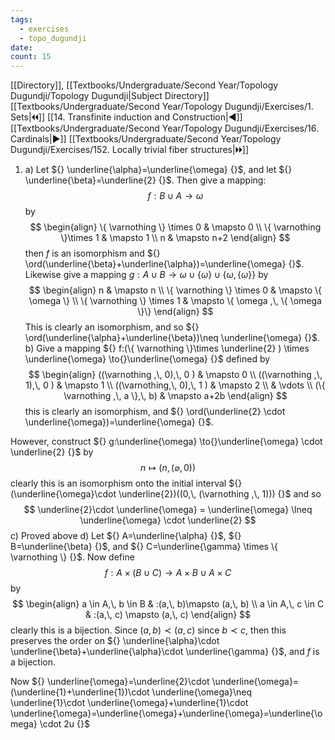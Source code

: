 ```yaml
---
tags:
  - exercises
  - topo_dugundji
date: 
count: 15
---
```

[[Directory]], [[Textbooks/Undergraduate/Second Year/Topology Dugundji/Topology Dugundji|Subject Directory]]
[[Textbooks/Undergraduate/Second Year/Topology Dugundji/Exercises/1. Sets|🞀🞀]] [[14. Transfinite induction and Construction|◀]] [[Textbooks/Undergraduate/Second Year/Topology Dugundji/Exercises/16. Cardinals|▶]] [[Textbooks/Undergraduate/Second Year/Topology Dugundji/Exercises/152. Locally trivial fiber structures|🞂🞂]]
1. a)
Let ${} \underline{\alpha}=\underline{\omega} {}$, and let ${} \underline{\beta}=\underline{2} {}$. Then give a mapping:
$$
f:B\cup A\to{}\omega
$$
by 
$$
\begin{align}
\{ \varnothing  \} \times  0 &   \mapsto 0  \\
\{ \varnothing  \}\times 1   & \mapsto 1 \\
n  & \mapsto n+2
 \end{align}
$$
then ${} f {}$ is an isomorphism and ${} \ord(\underline{\beta}+\underline{\alpha})=\underline{\omega} {}$. Likewise give a mapping ${} g: A \cup B\to{} \omega \cup \{ \omega \} \cup \{ \omega,\, \{ \omega \} \} {}$ by
$$
\begin{align}
 n  & \mapsto   n \\
\{ \varnothing  \} \times 0 & \mapsto  \{ \omega \} \\
\{ \varnothing  \} \times  1 &  \mapsto  \{ \omega ,\, \{ \omega \}\} 
 \end{align}
$$
This is clearly an isomorphism, and so ${} \ord(\underline{\alpha}+\underline{\beta})\neq  \underline{\omega} {}$.
b)
Give a mapping ${} f:(\{ \varnothing  \}\times  \underline{2} ) \times  \underline{\omega} \to{}\underline{\omega} {}$ defined by
$$
\begin{align}
 ((\varnothing ,\, 0),\, 0 ) &  \mapsto   0 \\
((\varnothing ,\, 1),\, 0 )  & \mapsto 1 \\
((\varnothing,\,  0),\, 1 )  &  \mapsto 2 \\
 & \vdots  \\
(\{ \varnothing ,\, a \},\, b)  & \mapsto a+2b
 \end{align}
$$
this is clearly an isomorphism, and ${} \ord(\underline{2} \cdot \underline{\omega})=\underline{\omega} {}$. 

However, construct ${} g:\underline{\omega} \to{}\underline{\omega} \cdot \underline{2} {}$ by
$$
n\mapsto (n,\, (\varnothing ,\, 0))
$$
clearly this is an isomorphism onto the initial interval ${} (\underline{\omega}\cdot \underline{2})((0,\, (\varnothing ,\, 1))) {}$ and so 
$$
\underline{2}\cdot \underline{\omega} = \underline{\omega} \lneq  \underline{\omega} \cdot \underline{2}
$$
c)
Proved above
d)
Let ${} A=\underline{\alpha} {}$, ${} B=\underline{\beta} {}$, and ${} C=\underline{\gamma} \times  \{ \varnothing  \} {}$. Now define
$$
f:A \times (B \cup C)\to{}A\times B \cup A \times  C
$$
by
$$
\begin{align}
 a \in A,\, b \in B & :(a,\, b)\mapsto (a,\, b)   \\
a \in A,\, c \in C & :(a,\, c) \mapsto (a,\, c)
 \end{align}
$$
clearly this is a bijection. Since ${} (a,\, b) \prec (a,\, c) {}$ since ${} b \prec c {}$, then this preserves the order on ${} \underline{\alpha}\cdot \underline{\beta}+\underline{\alpha}\cdot \underline{\gamma} {}$, and $f$ is a bijection.

Now ${} \underline{\omega}=\underline{2}\cdot \underline{\omega}=(\underline{1}+\underline{1})\cdot \underline{\omega}\neq \underline{1}\cdot \underline{\omega}+\underline{1}\cdot \underline{\omega}=\underline{\omega}+\underline{\omega}=\underline{\omega} \cdot 2u {}$